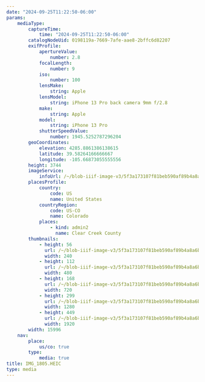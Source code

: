 ```yaml
---
date: "2024-09-25T11:22:50-06:00"
params:
    mediaType:
        captureTime:
            time: "2024-09-25T11:22:50-06:00"
        catalogNodeUid: 0198119a-7669-7afe-aae8-2bffc6d82207
        exifProfile:
            apertureValue:
                number: 2.8
            focalLength:
                number: 9
            iso:
                number: 100
            lensMake:
                string: Apple
            lensModel:
                string: iPhone 13 Pro back camera 9mm f/2.8
            make:
                string: Apple
            model:
                string: iPhone 13 Pro
            shutterSpeedValue:
                number: 1945.5252787296204
        geoCoordinates:
            elevation: 4285.8861386138615
            latitude: 39.58264166666667
            longitude: -105.66873055555556
        height: 3744
        imageService:
            infoUrl: /~/blob-iiif-image-v3/5f3a173107f81beb590af89b4a8a6bfa41cbec45e3cd56231b58d84aeb9ca9a9/info.json
        placesProfile:
            country:
                code: US
                name: United States
            countryRegion:
                code: US-CO
                name: Colorado
            places:
                - kind: admin2
                  name: Clear Creek County
        thumbnails:
            - height: 56
              url: /~/blob-iiif-image-v3/5f3a173107f81beb590af89b4a8a6bfa41cbec45e3cd56231b58d84aeb9ca9a9/full/240%2C56/0/default.jpg
              width: 240
            - height: 112
              url: /~/blob-iiif-image-v3/5f3a173107f81beb590af89b4a8a6bfa41cbec45e3cd56231b58d84aeb9ca9a9/full/480%2C112/0/default.jpg
              width: 480
            - height: 168
              url: /~/blob-iiif-image-v3/5f3a173107f81beb590af89b4a8a6bfa41cbec45e3cd56231b58d84aeb9ca9a9/full/720%2C168/0/default.jpg
              width: 720
            - height: 299
              url: /~/blob-iiif-image-v3/5f3a173107f81beb590af89b4a8a6bfa41cbec45e3cd56231b58d84aeb9ca9a9/full/1280%2C299/0/default.jpg
              width: 1280
            - height: 449
              url: /~/blob-iiif-image-v3/5f3a173107f81beb590af89b4a8a6bfa41cbec45e3cd56231b58d84aeb9ca9a9/full/1920%2C449/0/default.jpg
              width: 1920
        width: 15996
    nav:
        place:
            us/co: true
        type:
            media: true
title: IMG_1805.HEIC
type: media
---
```

